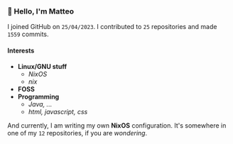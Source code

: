 ### 👋 Hello, I'm Matteo

I joined GitHub on `25/04/2023`.
I contributed to `25` repositories and made `1559` commits.

#### Interests

- **Linux/GNU stuff**
  - _NixOS_
  - _nix_
- **FOSS**
- **Programming**
  - _Java, ..._
  - _html, javascript, css_


And currently, I am writing my own **NixOS** configuration. It's somewhere in one of my `12` repositories, if you are _wondering_.